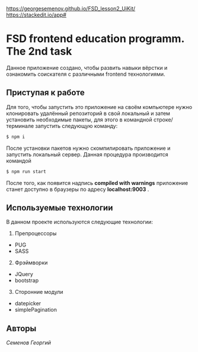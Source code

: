 https://georgesemenov.github.io/FSD_lesson2_UiKit/
https://stackedit.io/app#

# FSD  frontend education programm. The 2nd task
Данное приложение создано, чтобы развить навыки вёрстки и ознакомить соискателя с различными frontend технологиями. 

## Приступая к работе
Для того, чтобы запустить это приложение на своём компьютере нужно клонировать удалённый репозиторий в свой локальный и затем установить необходимые пакеты, для этого в командной строке/терминале запустить следующую команду:
```sh
$ npm i
```
После установки пакетов нужно скомпилировать приложение и запустить локальный сервер. Данная процедура производится командой 
```sh
$ npm run start
```
После того, как появится надпись **compiled with warnings** приложение станет доступно в браузеры по адресу **localhost:9003** .
## Используемые технологии
В данном проекте используются следующие технологии:
1. Препроцессоры
- PUG
- SASS
2. Фрэймворки  
- JQuery
- bootstrap
3. Сторонние модули
- datepicker 
- simplePagination

## Авторы
*Семенов Георгий*
